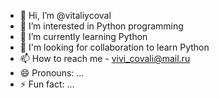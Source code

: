 - 👋 Hi, I’m @vitaliycoval
- 👀 I’m interested in Python programming
- 🌱 I’m currently learning Python
- 💞️ I'm looking for collaboration to learn Python
- 📫 How to reach me - vivi_covali@mail.ru
- 😄 Pronouns: ...
- ⚡ Fun fact: ...

<!---
vitaliycoval/vitaliycoval is a ✨ special ✨ repository because its `README.md` (this file) appears on your GitHub profile.
You can click the Preview link to take a look at your changes.
--->
